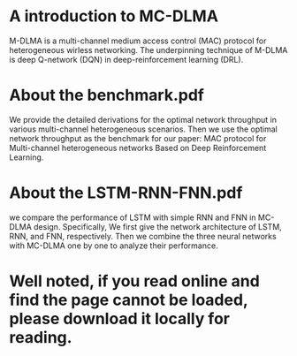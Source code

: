 # A introduction to MC-DLMA
M-DLMA is a multi-channel medium access control (MAC) protocol for heterogeneous wirless networking. The underpinning technique of M-DLMA is deep Q-network (DQN) in deep-reinforcement learning (DRL). 
# About the benchmark.pdf
We provide the detailed derivations for the optimal network throughput in various multi-channel heterogeneous scenarios. Then we use the optimal network throughput as the benchmark for our paper: MAC protocol for Multi-channel heterogeneous networks Based on Deep Reinforcement Learning.
# About the LSTM-RNN-FNN.pdf
we compare the performance of LSTM with simple RNN and FNN in MC-DLMA design. Specifically, We first give the network architecture of LSTM, RNN, and FNN, respectively. Then we combine the three neural networks with MC-DLMA one by one to analyze their performance.
# Well noted, if you read online and find the page cannot be loaded, please download it locally for reading.
